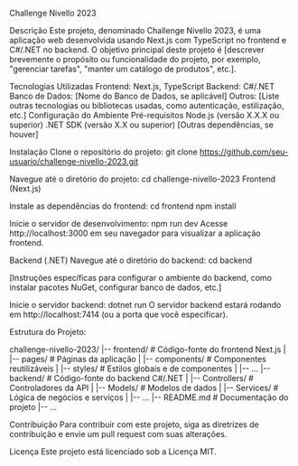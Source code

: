 ﻿Challenge Nivello 2023

Descrição
Este projeto, denominado Challenge Nivello 2023, é uma aplicação web desenvolvida usando Next.js com TypeScript no frontend e C#/.NET no backend. O objetivo principal deste projeto é [descrever brevemente o propósito ou funcionalidade do projeto, por exemplo, "gerenciar tarefas", "manter um catálogo de produtos", etc.].

Tecnologias Utilizadas
Frontend: Next.js, TypeScript
Backend: C#/.NET
Banco de Dados: [Nome do Banco de Dados, se aplicável]
Outros: [Liste outras tecnologias ou bibliotecas usadas, como autenticação, estilização, etc.]
Configuração do Ambiente
Pré-requisitos
Node.js (versão X.X.X ou superior)
.NET SDK (versão X.X ou superior)
[Outras dependências, se houver]

Instalação
Clone o repositório do projeto:
git clone https://github.com/seu-usuario/challenge-nivello-2023.git

Navegue até o diretório do projeto:
cd challenge-nivello-2023
Frontend (Next.js)

Instale as dependências do frontend:
cd frontend
npm install

Inicie o servidor de desenvolvimento:
npm run dev
Acesse http://localhost:3000 em seu navegador para visualizar a aplicação frontend.

Backend (.NET)
Navegue até o diretório do backend:
cd backend

[Instruções específicas para configurar o ambiente do backend, como instalar pacotes NuGet, configurar banco de dados, etc.]

Inicie o servidor backend:
dotnet run
O servidor backend estará rodando em http://localhost:7414 (ou a porta que você especificar).

Estrutura do Projeto:

challenge-nivello-2023/
|-- frontend/                  # Código-fonte do frontend Next.js
|   |-- pages/                 # Páginas da aplicação
|   |-- components/            # Componentes reutilizáveis
|   |-- styles/                # Estilos globais e de componentes
|   |-- ...
|-- backend/                   # Código-fonte do backend C#/.NET
|   |-- Controllers/           # Controladores da API
|   |-- Models/                # Modelos de dados
|   |-- Services/              # Lógica de negócios e serviços
|   |-- ...
|-- README.md                  # Documentação do projeto
|-- ...

Contribuição
Para contribuir com este projeto, siga as diretrizes de contribuição e envie um pull request com suas alterações.

Licença
Este projeto está licenciado sob a Licença MIT.
